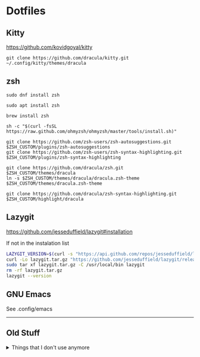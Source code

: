# Dotfiles

## Kitty
https://github.com/kovidgoyal/kitty
```
git clone https://github.com/dracula/kitty.git ~/.config/kitty/themes/dracula
```

## zsh
```
sudo dnf install zsh

sudo apt install zsh

brew install zsh
``````

```
sh -c "$(curl -fsSL https://raw.github.com/ohmyzsh/ohmyzsh/master/tools/install.sh)"

git clone https://github.com/zsh-users/zsh-autosuggestions.git $ZSH_CUSTOM/plugins/zsh-autosuggestions
git clone https://github.com/zsh-users/zsh-syntax-highlighting.git $ZSH_CUSTOM/plugins/zsh-syntax-highlighting

git clone https://github.com/dracula/zsh.git $ZSH_CUSTOM/themes/dracula
ln -s $ZSH_CUSTOM/themes/dracula/dracula.zsh-theme $ZSH_CUSTOM/themes/dracula.zsh-theme

git clone https://github.com/dracula/zsh-syntax-highlighting.git $ZSH_CUSTOM/highlight/dracula
```

## Lazygit
https://github.com/jesseduffield/lazygit#installation

If not in the instalation list
```sh
LAZYGIT_VERSION=$(curl -s "https://api.github.com/repos/jesseduffield/lazygit/releases/latest" | grep -Po '"tag_name": "v\K[0-9.]+')
curl -Lo lazygit.tar.gz "https://github.com/jesseduffield/lazygit/releases/latest/download/lazygit_${LAZYGIT_VERSION}_Linux_x86_64.tar.gz"
sudo tar xf lazygit.tar.gz -C /usr/local/bin lazygit
rm -rf lazygit.tar.gz
lazygit --version
```

## GNU Emacs
See .config/emacs

------
## Old Stuff
<details>
<summary>Things that I don't use anymore</summary>

## Neovim
See .config/nvim

## Doom Emacs
https://github.com/doomemacs/doomemacs#installation

Ubuntu  
See .config/autostart.
```sh
cp .config/doom/ubuntu/emacsclient.desktop /usr/share/applications/emacsclient.desktop
```

MacOs
See .config/autostart. Copy plist to the path below.
```sh
launchctl unload -w ~/Library/LaunchAgents/gnu.emacs.daemon.plist
launchctl load -w ~/Library/LaunchAgents/gnu.emacs.daemon.plist
```
</details>

